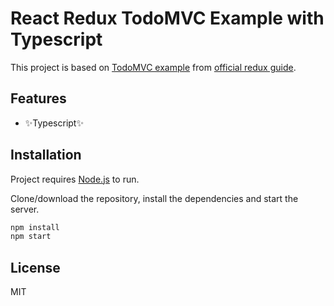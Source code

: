 # React Redux TodoMVC Example with Typescript
This project is based on [TodoMVC example](https://github.com/reduxjs/redux/tree/master/examples/todomvc) from [official redux guide](https://redux.js.org/introduction/examples).


## Features
- ✨Typescript✨


## Installation

Project requires [Node.js](https://nodejs.org/) to run.

Clone/download the repository, install the dependencies  and start the server.

```sh
npm install
npm start
```

## License

MIT
